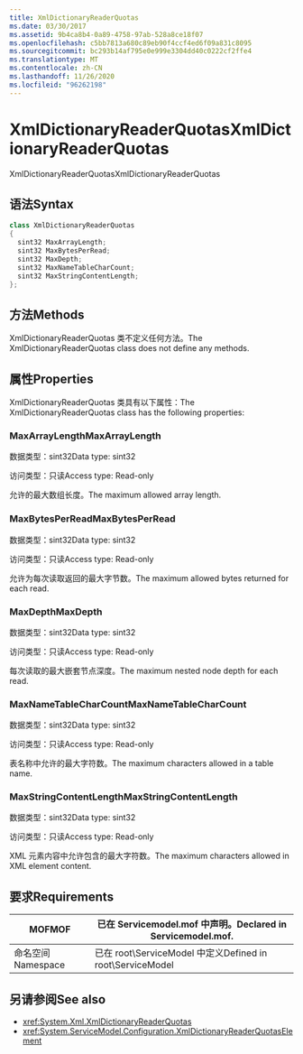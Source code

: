 ```yaml
---
title: XmlDictionaryReaderQuotas
ms.date: 03/30/2017
ms.assetid: 9b4ca8b4-0a89-4758-97ab-528a8ce18f07
ms.openlocfilehash: c5bb7813a680c89eb90f4ccf4ed6f09a831c8095
ms.sourcegitcommit: bc293b14af795e0e999e3304dd40c0222cf2ffe4
ms.translationtype: MT
ms.contentlocale: zh-CN
ms.lasthandoff: 11/26/2020
ms.locfileid: "96262198"
---
```

# <a name="xmldictionaryreaderquotas"></a><span data-ttu-id="213a2-102">XmlDictionaryReaderQuotas</span><span class="sxs-lookup"><span data-stu-id="213a2-102">XmlDictionaryReaderQuotas</span></span>

<span data-ttu-id="213a2-103">XmlDictionaryReaderQuotas</span><span class="sxs-lookup"><span data-stu-id="213a2-103">XmlDictionaryReaderQuotas</span></span>  
  
## <a name="syntax"></a><span data-ttu-id="213a2-104">语法</span><span class="sxs-lookup"><span data-stu-id="213a2-104">Syntax</span></span>  
  
```csharp
class XmlDictionaryReaderQuotas  
{  
  sint32 MaxArrayLength;  
  sint32 MaxBytesPerRead;  
  sint32 MaxDepth;  
  sint32 MaxNameTableCharCount;  
  sint32 MaxStringContentLength;  
};  
```  
  
## <a name="methods"></a><span data-ttu-id="213a2-105">方法</span><span class="sxs-lookup"><span data-stu-id="213a2-105">Methods</span></span>  

 <span data-ttu-id="213a2-106">XmlDictionaryReaderQuotas 类不定义任何方法。</span><span class="sxs-lookup"><span data-stu-id="213a2-106">The XmlDictionaryReaderQuotas class does not define any methods.</span></span>  
  
## <a name="properties"></a><span data-ttu-id="213a2-107">属性</span><span class="sxs-lookup"><span data-stu-id="213a2-107">Properties</span></span>  

 <span data-ttu-id="213a2-108">XmlDictionaryReaderQuotas 类具有以下属性：</span><span class="sxs-lookup"><span data-stu-id="213a2-108">The XmlDictionaryReaderQuotas class has the following properties:</span></span>  
  
### <a name="maxarraylength"></a><span data-ttu-id="213a2-109">MaxArrayLength</span><span class="sxs-lookup"><span data-stu-id="213a2-109">MaxArrayLength</span></span>  

 <span data-ttu-id="213a2-110">数据类型：sint32</span><span class="sxs-lookup"><span data-stu-id="213a2-110">Data type: sint32</span></span>  
  
 <span data-ttu-id="213a2-111">访问类型：只读</span><span class="sxs-lookup"><span data-stu-id="213a2-111">Access type: Read-only</span></span>  
  
 <span data-ttu-id="213a2-112">允许的最大数组长度。</span><span class="sxs-lookup"><span data-stu-id="213a2-112">The maximum allowed array length.</span></span>  
  
### <a name="maxbytesperread"></a><span data-ttu-id="213a2-113">MaxBytesPerRead</span><span class="sxs-lookup"><span data-stu-id="213a2-113">MaxBytesPerRead</span></span>  

 <span data-ttu-id="213a2-114">数据类型：sint32</span><span class="sxs-lookup"><span data-stu-id="213a2-114">Data type: sint32</span></span>  
  
 <span data-ttu-id="213a2-115">访问类型：只读</span><span class="sxs-lookup"><span data-stu-id="213a2-115">Access type: Read-only</span></span>  
  
 <span data-ttu-id="213a2-116">允许为每次读取返回的最大字节数。</span><span class="sxs-lookup"><span data-stu-id="213a2-116">The maximum allowed bytes returned for each read.</span></span>  
  
### <a name="maxdepth"></a><span data-ttu-id="213a2-117">MaxDepth</span><span class="sxs-lookup"><span data-stu-id="213a2-117">MaxDepth</span></span>  

 <span data-ttu-id="213a2-118">数据类型：sint32</span><span class="sxs-lookup"><span data-stu-id="213a2-118">Data type: sint32</span></span>  
  
 <span data-ttu-id="213a2-119">访问类型：只读</span><span class="sxs-lookup"><span data-stu-id="213a2-119">Access type: Read-only</span></span>  
  
 <span data-ttu-id="213a2-120">每次读取的最大嵌套节点深度。</span><span class="sxs-lookup"><span data-stu-id="213a2-120">The maximum nested node depth for each read.</span></span>  
  
### <a name="maxnametablecharcount"></a><span data-ttu-id="213a2-121">MaxNameTableCharCount</span><span class="sxs-lookup"><span data-stu-id="213a2-121">MaxNameTableCharCount</span></span>  

 <span data-ttu-id="213a2-122">数据类型：sint32</span><span class="sxs-lookup"><span data-stu-id="213a2-122">Data type: sint32</span></span>  
  
 <span data-ttu-id="213a2-123">访问类型：只读</span><span class="sxs-lookup"><span data-stu-id="213a2-123">Access type: Read-only</span></span>  
  
 <span data-ttu-id="213a2-124">表名称中允许的最大字符数。</span><span class="sxs-lookup"><span data-stu-id="213a2-124">The maximum characters allowed in a table name.</span></span>  
  
### <a name="maxstringcontentlength"></a><span data-ttu-id="213a2-125">MaxStringContentLength</span><span class="sxs-lookup"><span data-stu-id="213a2-125">MaxStringContentLength</span></span>  

 <span data-ttu-id="213a2-126">数据类型：sint32</span><span class="sxs-lookup"><span data-stu-id="213a2-126">Data type: sint32</span></span>  
  
 <span data-ttu-id="213a2-127">访问类型：只读</span><span class="sxs-lookup"><span data-stu-id="213a2-127">Access type: Read-only</span></span>  
  
 <span data-ttu-id="213a2-128">XML 元素内容中允许包含的最大字符数。</span><span class="sxs-lookup"><span data-stu-id="213a2-128">The maximum characters allowed in XML element content.</span></span>  
  
## <a name="requirements"></a><span data-ttu-id="213a2-129">要求</span><span class="sxs-lookup"><span data-stu-id="213a2-129">Requirements</span></span>  
  
|<span data-ttu-id="213a2-130">MOF</span><span class="sxs-lookup"><span data-stu-id="213a2-130">MOF</span></span>|<span data-ttu-id="213a2-131">已在 Servicemodel.mof 中声明。</span><span class="sxs-lookup"><span data-stu-id="213a2-131">Declared in Servicemodel.mof.</span></span>|  
|---------|-----------------------------------|  
|<span data-ttu-id="213a2-132">命名空间</span><span class="sxs-lookup"><span data-stu-id="213a2-132">Namespace</span></span>|<span data-ttu-id="213a2-133">已在 root\ServiceModel 中定义</span><span class="sxs-lookup"><span data-stu-id="213a2-133">Defined in root\ServiceModel</span></span>|  
  
## <a name="see-also"></a><span data-ttu-id="213a2-134">另请参阅</span><span class="sxs-lookup"><span data-stu-id="213a2-134">See also</span></span>

- <xref:System.Xml.XmlDictionaryReaderQuotas>
- <xref:System.ServiceModel.Configuration.XmlDictionaryReaderQuotasElement>
